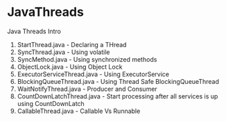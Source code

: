 # JavaThreads

Java Threads Intro

1. StartThread.java  - Declaring a THread
2. SyncThread.java  - Using volatile
3. SyncMethod.java - Using synchronized methods
4. ObjectLock.java - Using Object Lock
5. ExecutorServiceThread.java - Using ExecutorService
6. BlockingQueueThread.java - Using Thread Safe BlockingQueueThread 
7. WaitNotifyThread.java - Producer and Consumer
8. CountDownLatchThread.java - Start processing after all services is up using CountDownLatch
9. CallableThread.java - Callable Vs Runnable
 

